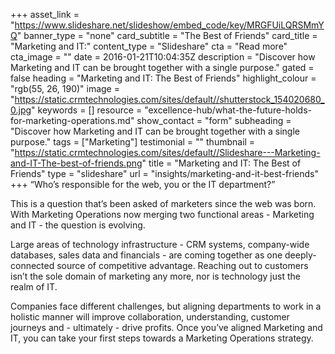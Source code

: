 +++
asset_link = "https://www.slideshare.net/slideshow/embed_code/key/MRGFUiLQRSMmYQ"
banner_type = "none"
card_subtitle = "The Best of Friends"
card_title = "Marketing and IT:"
content_type = "Slideshare"
cta = "Read more"
cta_image = ""
date = 2016-01-21T10:04:35Z
description = "Discover how Marketing and IT can be brought together with a single purpose."
gated = false
heading = "Marketing and IT: The Best of Friends"
highlight_colour = "rgb(55, 26, 190)"
image = "https://static.crmtechnologies.com/sites/default//shutterstock_154020680_0.jpg"
keywords = []
resource = "excellence-hub/what-the-future-holds-for-marketing-operations.md"
show_contact = "form"
subheading = "Discover how Marketing and IT can be brought together with a single purpose."
tags = ["Marketing"]
testimonial = ""
thumbnail = "https://static.crmtechnologies.com/sites/default//Slideshare---Marketing-and-IT-The-best-of-friends.png"
title = "Marketing and IT: The Best of Friends"
type = "slideshare"
url = "insights/marketing-and-it-best-friends"
+++
“Who’s responsible for the web, you or the IT department?”

This is a question that’s been asked of marketers since the web was born. With Marketing Operations now merging two functional areas - Marketing and IT - the question is evolving.

Large areas of technology infrastructure - CRM systems, company-wide databases, sales data and financials - are coming together as one deeply-connected source of competitive advantage. Reaching out to customers isn’t the sole domain of marketing any more, nor is technology just the realm of IT.

Companies face different challenges, but aligning departments to work in a holistic manner will improve collaboration, understanding, customer journeys and - ultimately - drive profits. Once you’ve aligned Marketing and IT, you can take your first steps towards a Marketing Operations strategy.